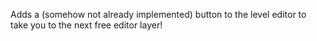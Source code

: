 Adds a (somehow not already implemented) button to the
level editor to take you to the next free editor layer!
